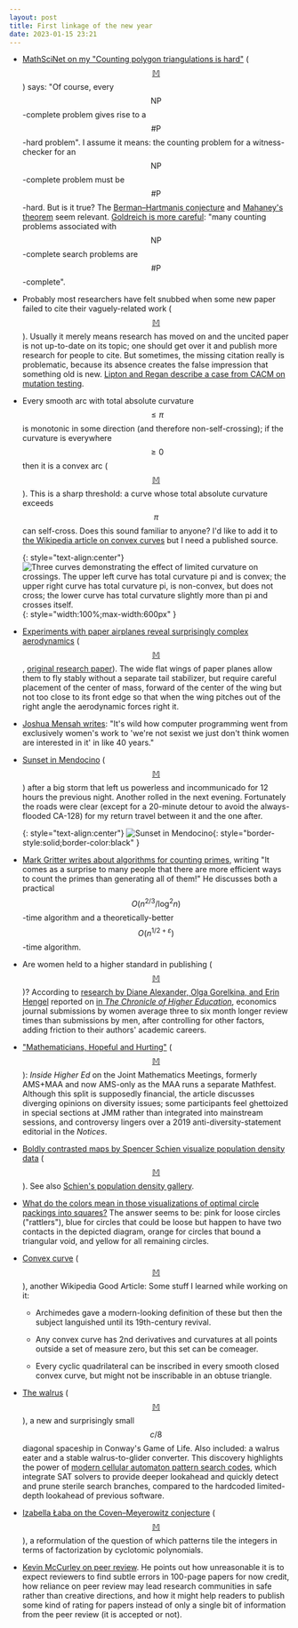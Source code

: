 ```yaml
---
layout: post
title: First linkage of the new year
date: 2023-01-15 23:21
---
```

* [MathSciNet on my "Counting polygon triangulations is hard"](https://mathscinet.ams.org/mathscinet-getitem?mr=4183362) <span style="white-space:nowrap">([$$\mathbb{M}$$](https://mathstodon.xyz/@11011110/109618156827776286))</span> says: "Of course, every <span style="white-space:nowrap">$$\mathsf{NP}$$-complete</span> problem gives rise to a <span style="white-space:nowrap">$$\#\mathsf{P}$$-hard</span> problem". I assume it means: the counting problem for a  witness-checker for an <span style="white-space:nowrap">$$\mathsf{NP}$$-complete</span> problem must be <span style="white-space:nowrap">$$\#\mathsf{P}$$-hard.</span> But is it true? The [Berman–Hartmanis conjecture](https://en.wikipedia.org/wiki/Berman%E2%80%93Hartmanis_conjecture) and [Mahaney's theorem](https://en.wikipedia.org/wiki/Mahaney%27s_theorem) seem relevant. [Goldreich is more careful](https://www.wisdom.weizmann.ac.il/~oded/PSX/cc-text15.pdf): "many counting problems associated with <span style="white-space:nowrap">$$\mathsf{NP}$$-complete</span> search problems are <span style="white-space:nowrap">$$\#\mathsf{P}$$-complete".</span>

* Probably most researchers have felt snubbed when some new paper failed to cite their vaguely-related work <span style="white-space:nowrap">([$$\mathbb{M}$$](https://mathstodon.xyz/@11011110/109622597689281123)).</span> Usually it merely means research has moved on and the uncited paper is not up-to-date on its topic; one should get over it and publish more research for people to cite. But sometimes, the missing citation really is problematic, because its absence creates the false impression that something old is new. [Lipton and Regan describe a case from CACM on mutation testing](https://rjlipton.wpcomstaging.com/2022/12/15/a-mutation-carol-2/).

* Every smooth arc with total absolute curvature $$\le\pi$$ is monotonic in some direction (and therefore non-self-crossing); if the curvature is everywhere $$\ge0$$ then it is a convex arc <span style="white-space:nowrap">([$$\mathbb{M}$$](https://mathstodon.xyz/@11011110/109626775003632072)).</span> This is a sharp threshold: a curve whose total absolute curvature exceeds $$\pi$$ can self-cross. Does this sound familiar to anyone? I'd like to add it to [the Wikipedia article on convex curves](https://en.wikipedia.org/wiki/Convex_curve) but I need a published source.

  {: style="text-align:center"}
  ![Three curves demonstrating the effect of limited curvature on crossings. The upper left curve has total curvature pi and is convex; the upper right curve has total curvature pi, is non-convex, but does not cross; the lower curve has total curvature slightly more than pi and crosses itself.]({{site.baseurl}}/assets/2023/3curves.svg){: style="width:100%;max-width:600px" }

* [Experiments with paper airplanes reveal surprisingly complex aerodynamics](https://arstechnica.com/science/2023/01/experiments-with-paper-airplanes-reveal-surprisingly-complex-aerodynamics/) <span style="white-space:nowrap">([$$\mathbb{M}$$](https://mathstodon.xyz/@11011110/109633500547078803),</span> [original research paper](https://doi.org/10.1017/jfm.2022.89)). The wide flat wings of paper planes allow them to fly stably without a separate tail stabilizer, but require careful placement of the center of mass, forward of the center of the wing but not too close to its front edge so that when the wing pitches out of the right angle the aerodynamic forces right it.

* [Joshua Mensah writes](https://mathstodon.xyz/@jpkmensah@mas.to/109590321219123830): "It's wild how computer programming went from exclusively women's work to 'we're not sexist we just don't think women are interested in it' in like 40 years."

* [Sunset in Mendocino](https://www.ics.uci.edu/~eppstein/pix/swpss/index.html) <span style="white-space:nowrap">([$$\mathbb{M}$$](https://mathstodon.xyz/@11011110/109639770183944526))</span> after a big storm that left us powerless and incommunicado for 12 hours the previous night. Another rolled in the next evening. Fortunately the roads were clear (except for a 20-minute detour to avoid the always-flooded CA-128) for my return travel between it and the one after.

  {: style="text-align:center"}
![Sunset in Mendocino](https://www.ics.uci.edu/~eppstein/pix/swpss/swpss-m.jpg){: style="border-style:solid;border-color:black" }

* [Mark Gritter writes about algorithms for counting primes](https://mathstodon.xyz/@markgritter/109632821623787814), writing "It comes as a surprise to many people that there are more efficient ways to count the primes than generating all of them!" He discusses both a practical <span style="white-space:nowrap">$$O(n^{2/3}/\log^2 n)$$-time</span> algorithm and a theoretically-better <span style="white-space:nowrap">$$O(n^{1/2+\varepsilon})$$-time</span> algorithm.

* Are women held to a higher standard in publishing <span style="white-space:nowrap">([$$\mathbb{M}$$](https://mathstodon.xyz/@11011110/109657999153288421))?</span> According to [research by Diane Alexander, Olga Gorelkina, and Erin Hengel](https://erinhengel.github.io/time/time.pdf) reported on [in _The Chronicle of Higher Education_](https://www.chronicle.com/article/are-women-held-to-a-higher-standard-in-publishing), economics journal submissions by women average three to six month longer review times than submissions by men, after controlling for other factors, adding friction to their authors' academic careers.

* ["Mathematicians, Hopeful and Hurting"](https://www.insidehighered.com/news/2023/01/09/mathematicians-resume-person-meetings-trying-times) <span style="white-space:nowrap">([$$\mathbb{M}$$](https://mathstodon.xyz/@11011110/109660772439283602)):</span> _Inside Higher Ed_ on the Joint Mathematics Meetings, formerly AMS+MAA and now AMS-only as the MAA runs a separate Mathfest. Although this split is supposedly financial, the article discusses diverging opinions on diversity issues; some participants feel ghettoized in special sections at JMM rather than integrated into mainstream sessions, and controversy lingers over a 2019 anti-diversity-statement editorial in the _Notices_.

* [Boldly contrasted maps by Spencer Schien visualize population density data](https://www.thisiscolossal.com/2023/01/spencer-schien-population-maps/) <span style="white-space:nowrap">([$$\mathbb{M}$$](https://mathstodon.xyz/@colossal@mastodon.art/109637050037451131)).</span> See also [Schien's population density gallery](https://spencerschien.info/gallery/population-density/).

* [What do the colors mean in those visualizations of optimal circle packings into squares?](https://mathstodon.xyz/@joshmillard@mastodon.social/109672113857964612) The answer seems to be: pink for loose circles ("rattlers"), blue for circles that could be loose but happen to have two contacts in the depicted diagram, orange for circles that bound a triangular void, and yellow for all remaining circles.

* [Convex curve](https://en.wikipedia.org/wiki/Convex_curve) <span style="white-space:nowrap">([$$\mathbb{M}$$](https://mathstodon.xyz/@11011110/109680010200309315)),</span> another Wikipedia Good Article:  Some stuff I learned while working on it:

  * Archimedes gave a modern-looking definition of these but then the subject languished until its 19th-century revival.

  * Any convex curve has 2nd derivatives and curvatures at all points outside a set of measure zero, but this set can be comeager.

  * Every cyclic quadrilateral can be inscribed in every smooth closed convex curve, but might not be inscribable in an obtuse triangle.

* [The walrus](https://conwaylife.com/wiki/Walrus) <span style="white-space:nowrap">([$$\mathbb{M}$$](https://mathstodon.xyz/@11011110/109684693817917909)),</span> a new and surprisingly small $$c/8$$ diagonal spaceship in Conway's Game of Life. Also included: a walrus eater and a stable walrus-to-glider converter. This discovery highlights the power of [modern cellular automaton pattern search codes](https://conwaylife.com/wiki/Ikpx), which integrate SAT solvers to provide deeper lookahead and quickly detect and prune sterile search branches, compared to the hardcoded limited-depth lookahead of previous software.

* [Izabella Łaba on the Coven–Meyerowitz conjecture](https://ilaba.wordpress.com/2023/01/08/the-coven-meyerowitz-conjecture/) <span style="white-space:nowrap">([$$\mathbb{M}$$](https://mathstodon.xyz/@ilaba/109655872586109083)),</span> a reformulation of the question of which patterns tile the integers in terms of factorization by cyclotomic polynomials.

* [Kevin McCurley on peer review](https://mathstodon.xyz/@mccurley@sigcrap.org/109667512050082457). He points out how unreasonable it is to expect reviewers to find subtle errors in 100-page papers for now credit, how reliance on peer review may lead research communities in safe rather than creative directions, and how it might help readers to publish some kind of rating for papers instead of only a single bit of information from the peer review (it is accepted or not).